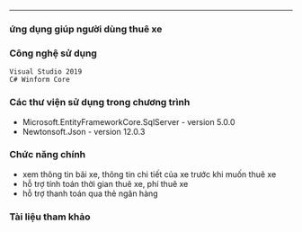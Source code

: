 ---
### ứng dụng giúp người dùng thuê xe

### Công nghệ sử dụng
    Visual Studio 2019
    C# Winform Core

### Các thư viện sử dụng trong chương trình
- Microsoft.EntityFrameworkCore.SqlServer - version 5.0.0
- Newtonsoft.Json - version 12.0.3

### Chức năng chính
- xem thông tin bãi xe, thông tin chi tiết của xe trước khi muốn thuê xe
- hỗ trợ tính toán thời gian thuê xe, phí thuê xe
- hỗ trợ thanh toán qua thẻ ngân hàng

### Tài liệu tham khảo

